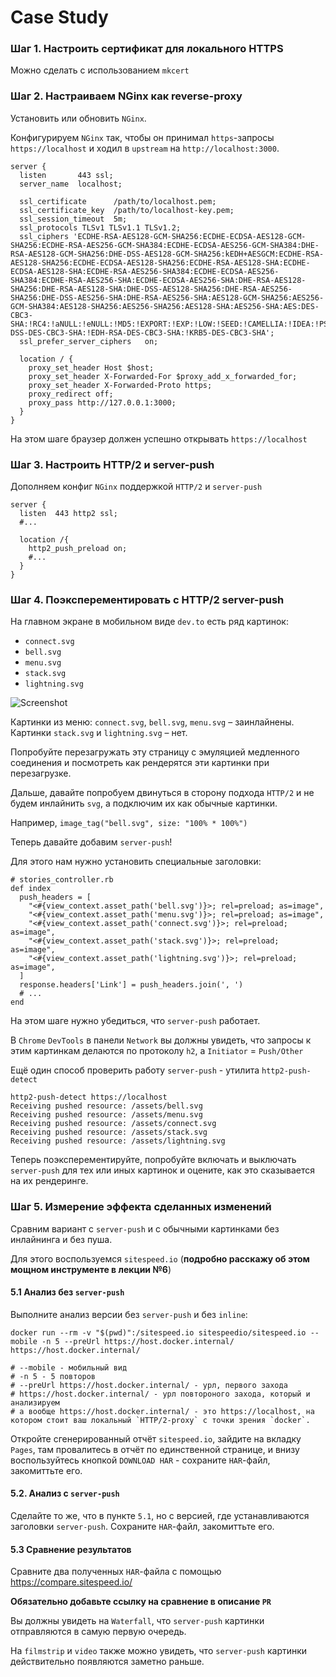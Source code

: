 # Case Study

### Шаг 1. Настроить сертификат для локального HTTPS

Можно сделать с использованием `mkcert`

### Шаг 2. Настраиваем NGinx как reverse-proxy

Установить или обновить `NGinx`.

Конфигурируем `NGinx` так, чтобы он принимал `https`-запросы `https://localhost` и ходил в `upstream` на `http://localhost:3000`.

```
server {
  listen       443 ssl;
  server_name  localhost;

  ssl_certificate      /path/to/localhost.pem;
  ssl_certificate_key  /path/to/localhost-key.pem;
  ssl_session_timeout  5m;
  ssl_protocols TLSv1 TLSv1.1 TLSv1.2;
  ssl_ciphers 'ECDHE-RSA-AES128-GCM-SHA256:ECDHE-ECDSA-AES128-GCM-SHA256:ECDHE-RSA-AES256-GCM-SHA384:ECDHE-ECDSA-AES256-GCM-SHA384:DHE-RSA-AES128-GCM-SHA256:DHE-DSS-AES128-GCM-SHA256:kEDH+AESGCM:ECDHE-RSA-AES128-SHA256:ECDHE-ECDSA-AES128-SHA256:ECDHE-RSA-AES128-SHA:ECDHE-ECDSA-AES128-SHA:ECDHE-RSA-AES256-SHA384:ECDHE-ECDSA-AES256-SHA384:ECDHE-RSA-AES256-SHA:ECDHE-ECDSA-AES256-SHA:DHE-RSA-AES128-SHA256:DHE-RSA-AES128-SHA:DHE-DSS-AES128-SHA256:DHE-RSA-AES256-SHA256:DHE-DSS-AES256-SHA:DHE-RSA-AES256-SHA:AES128-GCM-SHA256:AES256-GCM-SHA384:AES128-SHA256:AES256-SHA256:AES128-SHA:AES256-SHA:AES:DES-CBC3-SHA:!RC4:!aNULL:!eNULL:!MD5:!EXPORT:!EXP:!LOW:!SEED:!CAMELLIA:!IDEA:!PSK:!SRP:!SSLv:!aECDH:!EDH-DSS-DES-CBC3-SHA:!EDH-RSA-DES-CBC3-SHA:!KRB5-DES-CBC3-SHA';
  ssl_prefer_server_ciphers   on;

  location / {
    proxy_set_header Host $host;
    proxy_set_header X-Forwarded-For $proxy_add_x_forwarded_for;
    proxy_set_header X-Forwarded-Proto https;
    proxy_redirect off;
    proxy_pass http://127.0.0.1:3000;
  }
}
```

На этом шаге браузер должен успешно открывать `https://localhost`

### Шаг 3. Настроить HTTP/2 и server-push

Дополняем конфиг `NGinx` поддержкой `HTTP/2` и `server-push`

```
server {
  listen  443 http2 ssl;
  #...

  location /{
    http2_push_preload on;
    #...
  }
}
```

### Шаг 4. Поэксперементировать с HTTP/2 server-push

На главном экране в мобильном виде `dev.to` есть ряд картинок:

- `connect.svg`
- `bell.svg`
- `menu.svg`
- `stack.svg`
- `lightning.svg`

![Screenshot](https://github.com/spajic/task-5/blob/master/screenshot.png?raw=true)

Картинки из меню: `connect.svg`, `bell.svg`, `menu.svg` – заинлайнены.
Картинки `stack.svg` и `lightning.svg` – нет.

Попробуйте перезагружать эту страницу с эмуляцией медленного соединения и посмотреть как рендерятся эти картинки при перезагрузке.

Дальше, давайте попробуем двинуться в сторону подхода `HTTP/2` и не будем инлайнить `svg`, а подключим их как обычные картинки.

Например, `image_tag("bell.svg", size: "100% * 100%")`

Теперь давайте добавим `server-push`!

Для этого нам нужно установить специальные заголовки:

```
# stories_controller.rb
def index
  push_headers = [
    "<#{view_context.asset_path('bell.svg')}>; rel=preload; as=image",
    "<#{view_context.asset_path('menu.svg')}>; rel=preload; as=image",
    "<#{view_context.asset_path('connect.svg')}>; rel=preload; as=image",
    "<#{view_context.asset_path('stack.svg')}>; rel=preload; as=image",
    "<#{view_context.asset_path('lightning.svg')}>; rel=preload; as=image",
  ]
  response.headers['Link'] = push_headers.join(', ')
  # ...
end
```

На этом шаге нужно убедиться, что `server-push` работает.

В `Chrome` `DevTools` в панели `Network` вы должны увидеть, что запросы к этим картинкам делаются по протоколу `h2`, а `Initiator` = `Push/Other`

Ещё один способ проверить работу `server-push` - утилита `http2-push-detect`

```
http2-push-detect https://localhost
Receiving pushed resource: /assets/bell.svg
Receiving pushed resource: /assets/menu.svg
Receiving pushed resource: /assets/connect.svg
Receiving pushed resource: /assets/stack.svg
Receiving pushed resource: /assets/lightning.svg
```

Теперь поэксперементируйте, попробуйте включать и выключать `server-push` для тех или иных картинок и оцените, как это сказывается на их рендеринге.

### Шаг 5. Измерение эффекта сделанных изменений

Сравним вариант с `server-push` и с обычными картинками без инлайнинга и без пуша.

Для этого воспользуемся `sitespeed.io` (**подробно расскажу об этом мощном инструменте в лекции №6**)

#### 5.1 Анализ без `server-push`

Выполните анализ версии без `server-push` и без `inline`:

```
docker run --rm -v "$(pwd)":/sitespeed.io sitespeedio/sitespeed.io --mobile -n 5 --preUrl https://host.docker.internal/ https://host.docker.internal/

# --mobile - мобильный вид
# -n 5 - 5 повторов
# --preUrl https://host.docker.internal/ - урл, первого захода
# https://host.docker.internal/ - урл повтороного захода, который и анализируем
# а вообще https://host.docker.internal/ - это https://localhost, на котором стоит ваш локальный `HTTP/2-proxy` с точки зрения `docker`.
```

Откройте сгенерированный отчёт `sitespeed.io`, зайдите на вкладку `Pages`, там провалитесь в отчёт по единственной странице, и внизу воспользуйтесь кнопкой `DOWNLOAD HAR` - сохраните `HAR`-файл, закомиттьте его.

#### 5.2. Анализ с `server-push`

Сделайте то же, что в пункте `5.1`, но с версией, где устанавливаются заголовки `server-push`. Сохраните `HAR`-файл, закомиттьте его.

#### 5.3 Сравнение результатов

Сравните два полученных `HAR`-файла с помощью https://compare.sitespeed.io/

**Обязательно добавьте ссылку на сравнение в описание `PR`**

Вы должны увидеть на `Waterfall`, что `server-push` картинки отправляются в самую первую очередь.

На `filmstrip` и `video` также можно увидеть, что `server-push` картинки действительно появляются заметно раньше.
